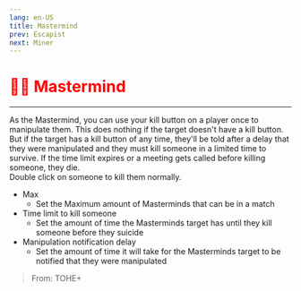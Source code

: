 ```yaml
---
lang: en-US
title: Mastermind
prev: Escapist
next: Miner
---
```


# <font color="red">🧙‍♂️ Mastermind</font> <Badge text="Concealing" type="tip" vertical="middle"/>
---

As the Mastermind, you can use your kill button on a player once to manipulate them. This does nothing if the target doesn't have a kill button. But if the target has a kill button of any time, they'll be told after a delay that they were manipulated and they must kill someone in a limited time to survive. If the time limit expires or a meeting gets called before killing someone, they die.<br>
Double click on someone to kill them normally.
* Max
  * Set the Maximum amount of Masterminds that can be in a match
* Time limit to kill someone
  * Set the amount of time the Masterminds target has until they kill someone before they suicide
* Manipulation notification delay
  * Set the amount of time it will take for the Masterminds target to be notified that they were manipulated

> From: TOHE+